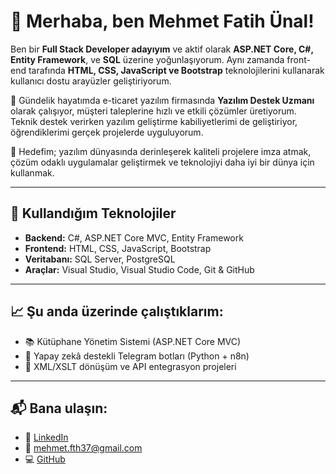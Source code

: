 
# 👋 Merhaba, ben Mehmet Fatih Ünal!

Ben bir **Full Stack Developer adayıyım** ve aktif olarak **ASP.NET Core, C#, Entity Framework**, ve **SQL** üzerine yoğunlaşıyorum. Aynı zamanda front-end tarafında **HTML, CSS, JavaScript ve Bootstrap** teknolojilerini kullanarak kullanıcı dostu arayüzler geliştiriyorum.

💼 Gündelik hayatımda e-ticaret yazılım firmasında **Yazılım Destek Uzmanı** olarak çalışıyor, müşteri taleplerine hızlı ve etkili çözümler üretiyorum. Teknik destek verirken yazılım geliştirme kabiliyetlerimi de geliştiriyor, öğrendiklerimi gerçek projelerde uyguluyorum.

🎯 Hedefim; yazılım dünyasında derinleşerek kaliteli projelere imza atmak, çözüm odaklı uygulamalar geliştirmek ve teknolojiyi daha iyi bir dünya için kullanmak.

---

## 🚀 Kullandığım Teknolojiler
- **Backend:** C#, ASP.NET Core MVC, Entity Framework
- **Frontend:** HTML, CSS, JavaScript, Bootstrap
- **Veritabanı:** SQL Server, PostgreSQL
- **Araçlar:** Visual Studio, Visual Studio Code, Git & GitHub

---

## 📈 Şu anda üzerinde çalıştıklarım:
- 📚 Kütüphane Yönetim Sistemi (ASP.NET Core MVC)
- 🧠 Yapay zekâ destekli Telegram botları (Python + n8n)
- 🔗 XML/XSLT dönüşüm ve API entegrasyon projeleri

---

## 📬 Bana ulaşın:
- 💼 [LinkedIn](https://www.linkedin.com/in/mhmtfthunal/)
- 📧 mehmet.fth37@gmail.com
- 💻 [GitHub](https://github.com/mhmtfthunal)
